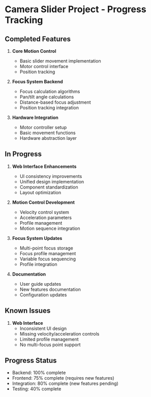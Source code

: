 # Camera Slider Project - Progress Tracking

## Completed Features
1. **Core Motion Control**
   - Basic slider movement implementation
   - Motor control interface
   - Position tracking

2. **Focus System Backend**
   - Focus calculation algorithms
   - Pan/tilt angle calculations
   - Distance-based focus adjustment
   - Position tracking integration

3. **Hardware Integration**
   - Motor controller setup
   - Basic movement functions
   - Hardware abstraction layer

## In Progress
1. **Web Interface Enhancements**
   - UI consistency improvements
   - Unified design implementation
   - Component standardization
   - Layout optimization

2. **Motion Control Development**
   - Velocity control system
   - Acceleration parameters
   - Profile management
   - Motion sequence integration

3. **Focus System Updates**
   - Multi-point focus storage
   - Focus profile management
   - Variable focus sequencing
   - Profile integration

4. **Documentation**
   - User guide updates
   - New features documentation
   - Configuration updates

## Known Issues
1. **Web Interface**
   - Inconsistent UI design
   - Missing velocity/acceleration controls
   - Limited profile management
   - No multi-focus point support

## Progress Status
- Backend: 100% complete
- Frontend: 75% complete (requires new features)
- Integration: 80% complete (new features pending)
- Testing: 40% complete
